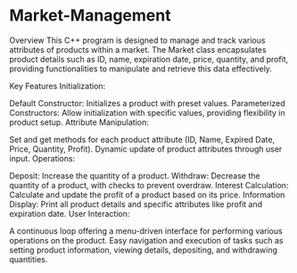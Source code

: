 # Market-Management
Overview
This C++ program is designed to manage and track various attributes of products within a market. The Market class encapsulates product details such as ID, name, expiration date, price, quantity, and profit, providing functionalities to manipulate and retrieve this data effectively.

Key Features
Initialization:

Default Constructor: Initializes a product with preset values.
Parameterized Constructors: Allow initialization with specific values, providing flexibility in product setup.
Attribute Manipulation:

Set and get methods for each product attribute (ID, Name, Expired Date, Price, Quantity, Profit).
Dynamic update of product attributes through user input.
Operations:

Deposit: Increase the quantity of a product.
Withdraw: Decrease the quantity of a product, with checks to prevent overdraw.
Interest Calculation: Calculate and update the profit of a product based on its price.
Information Display: Print all product details and specific attributes like profit and expiration date.
User Interaction:

A continuous loop offering a menu-driven interface for performing various operations on the product.
Easy navigation and execution of tasks such as setting product information, viewing details, depositing, and withdrawing quantities.
